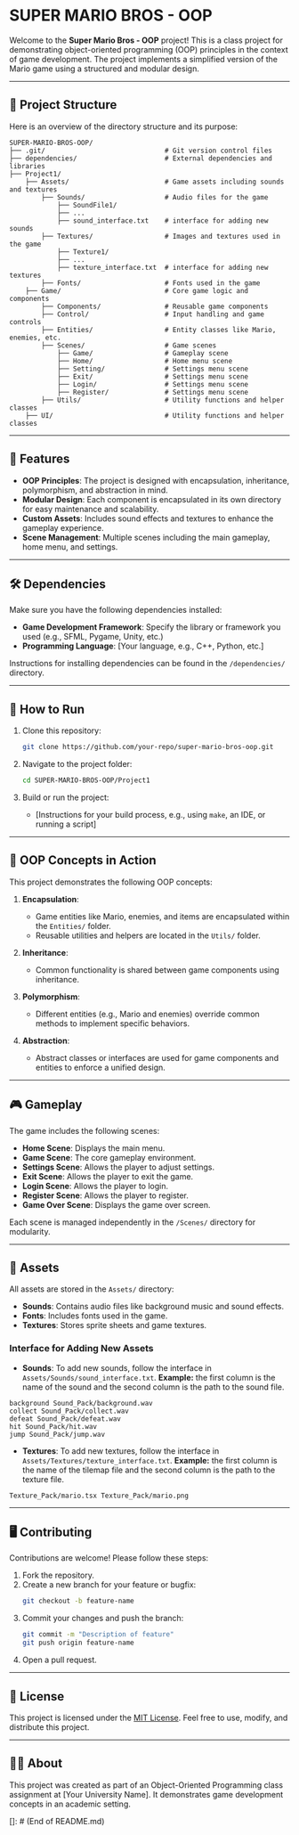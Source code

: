 
# SUPER MARIO BROS - OOP

Welcome to the **Super Mario Bros - OOP** project! This is a class project for demonstrating object-oriented programming (OOP) principles in the context of game development. The project implements a simplified version of the Mario game using a structured and modular design.

---

## 📂 Project Structure

Here is an overview of the directory structure and its purpose:

```
SUPER-MARIO-BROS-OOP/
├── .git/                              # Git version control files
├── dependencies/                      # External dependencies and libraries
├── Project1/
    ├── Assets/                        # Game assets including sounds and textures
        ├── Sounds/                    # Audio files for the game
            ├── SoundFile1/
            ├── ...
            ├── sound_interface.txt    # interface for adding new sounds
        ├── Textures/                  # Images and textures used in the game
            ├── Texture1/
            ├── ...
            ├── texture_interface.txt  # interface for adding new textures
        ├── Fonts/                     # Fonts used in the game
    ├── Game/                          # Core game logic and components
        ├── Components/                # Reusable game components
        ├── Control/                   # Input handling and game controls
        ├── Entities/                  # Entity classes like Mario, enemies, etc.
        ├── Scenes/                    # Game scenes
            ├── Game/                  # Gameplay scene
            ├── Home/                  # Home menu scene
            ├── Setting/               # Settings menu scene
            ├── Exit/                  # Settings menu scene
            ├── Login/                 # Settings menu scene
            ├── Register/              # Settings menu scene
        ├── Utils/                     # Utility functions and helper classes
    ├── UI/                            # Utility functions and helper classes

```

---

## 🚀 Features

- **OOP Principles**: The project is designed with encapsulation, inheritance, polymorphism, and abstraction in mind.
- **Modular Design**: Each component is encapsulated in its own directory for easy maintenance and scalability.
- **Custom Assets**: Includes sound effects and textures to enhance the gameplay experience.
- **Scene Management**: Multiple scenes including the main gameplay, home menu, and settings.

---

## 🛠️ Dependencies

Make sure you have the following dependencies installed:

- **Game Development Framework**: Specify the library or framework you used (e.g., SFML, Pygame, Unity, etc.)
- **Programming Language**: [Your language, e.g., C++, Python, etc.]

Instructions for installing dependencies can be found in the `/dependencies/` directory.

---

## 🔧 How to Run

1. Clone this repository:
   ```bash
   git clone https://github.com/your-repo/super-mario-bros-oop.git
   ```

2. Navigate to the project folder:
   ```bash
   cd SUPER-MARIO-BROS-OOP/Project1
   ```

3. Build or run the project:
   - [Instructions for your build process, e.g., using `make`, an IDE, or running a script]

---

## 📖 OOP Concepts in Action

This project demonstrates the following OOP concepts:

1. **Encapsulation**:
   - Game entities like Mario, enemies, and items are encapsulated within the `Entities/` folder.
   - Reusable utilities and helpers are located in the `Utils/` folder.

2. **Inheritance**:
   - Common functionality is shared between game components using inheritance.

3. **Polymorphism**:
   - Different entities (e.g., Mario and enemies) override common methods to implement specific behaviors.

4. **Abstraction**:
   - Abstract classes or interfaces are used for game components and entities to enforce a unified design.

---

## 🎮 Gameplay

The game includes the following scenes:

- **Home Scene**: Displays the main menu.
- **Game Scene**: The core gameplay environment.
- **Settings Scene**: Allows the player to adjust settings.
- **Exit Scene**: Allows the player to exit the game.
- **Login Scene**: Allows the player to login.
- **Register Scene**: Allows the player to register.
- **Game Over Scene**: Displays the game over screen.

Each scene is managed independently in the `/Scenes/` directory for modularity.

---

## 📂 Assets

All assets are stored in the `Assets/` directory:

- **Sounds**: Contains audio files like background music and sound effects.
- **Fonts**: Includes fonts used in the game.
- **Textures**: Stores sprite sheets and game textures.

### Interface for Adding New Assets
- **Sounds**: To add new sounds, follow the interface in `Assets/Sounds/sound_interface.txt`.
   **Example:** the first column is the name of the sound and the second column is the path to the sound file.
```
background Sound_Pack/background.wav
collect Sound_Pack/collect.wav
defeat Sound_Pack/defeat.wav
hit Sound_Pack/hit.wav
jump Sound_Pack/jump.wav
```


- **Textures**: To add new textures, follow the interface in `Assets/Textures/texture_interface.txt`.
   **Example:** the first column is the name of the tilemap file and the second column is the path to the texture file.
```
Texture_Pack/mario.tsx Texture_Pack/mario.png
```
---

## 🖥️ Contributing

Contributions are welcome! Please follow these steps:

1. Fork the repository.
2. Create a new branch for your feature or bugfix:
   ```bash
   git checkout -b feature-name
   ```
3. Commit your changes and push the branch:
   ```bash
   git commit -m "Description of feature"
   git push origin feature-name
   ```
4. Open a pull request.
---

## 📜 License

This project is licensed under the [MIT License](LICENSE). Feel free to use, modify, and distribute this project.

---

## 👩‍🏫 About

This project was created as part of an Object-Oriented Programming class assignment at [Your University Name]. It demonstrates game development concepts in an academic setting.


[]: # (End of README.md)